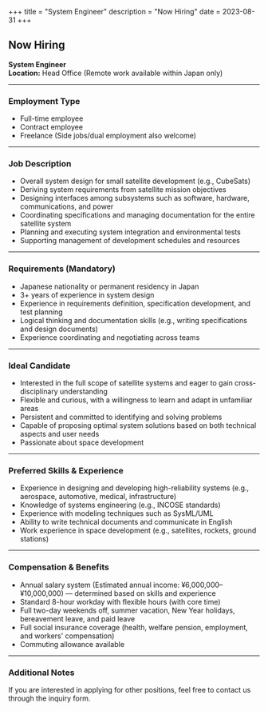 +++
title = "System Engineer"
description = "Now Hiring"
date = 2023-08-31
+++

## Now Hiring  
**System Engineer**  
**Location:** Head Office (Remote work available within Japan only)

---

### Employment Type  
- Full-time employee  
- Contract employee  
- Freelance (Side jobs/dual employment also welcome)

---

### Job Description  
- Overall system design for small satellite development (e.g., CubeSats)  
- Deriving system requirements from satellite mission objectives  
- Designing interfaces among subsystems such as software, hardware, communications, and power  
- Coordinating specifications and managing documentation for the entire satellite system  
- Planning and executing system integration and environmental tests  
- Supporting management of development schedules and resources

---

### Requirements (Mandatory)  
- Japanese nationality or permanent residency in Japan  
- 3+ years of experience in system design  
- Experience in requirements definition, specification development, and test planning  
- Logical thinking and documentation skills (e.g., writing specifications and design documents)  
- Experience coordinating and negotiating across teams

---

### Ideal Candidate  
- Interested in the full scope of satellite systems and eager to gain cross-disciplinary understanding  
- Flexible and curious, with a willingness to learn and adapt in unfamiliar areas  
- Persistent and committed to identifying and solving problems  
- Capable of proposing optimal system solutions based on both technical aspects and user needs  
- Passionate about space development

---

### Preferred Skills & Experience  
- Experience in designing and developing high-reliability systems (e.g., aerospace, automotive, medical, infrastructure)  
- Knowledge of systems engineering (e.g., INCOSE standards)  
- Experience with modeling techniques such as SysML/UML  
- Ability to write technical documents and communicate in English  
- Work experience in space development (e.g., satellites, rockets, ground stations)

---

### Compensation & Benefits  
- Annual salary system (Estimated annual income: ¥6,000,000–¥10,000,000) — determined based on skills and experience  
- Standard 8-hour workday with flexible hours (with core time)  
- Full two-day weekends off, summer vacation, New Year holidays, bereavement leave, and paid leave  
- Full social insurance coverage (health, welfare pension, employment, and workers' compensation)  
- Commuting allowance available

---

### Additional Notes  
If you are interested in applying for other positions, feel free to contact us through the inquiry form.
